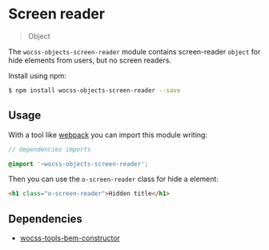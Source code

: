 # Screen reader

> Object

The `wocss-objects-screen-reader` module contains screen-reader `object` for hide elements from users, but no screen readers.

Install using npm:

```sh
$ npm install wocss-objects-screen-reader --save
```

## Usage

With a tool like [webpack](https://webpack.github.io/) you can import this module writing:

```scss
// dependencies imports

@import '~wocss-objects-screen-reader';
```

Then you can use the `o-screen-reader` class for hide a element:

```html
<h1 class="o-screen-reader">Hidden title</h1>
```

## Dependencies

* [wocss-tools-bem-constructor](https://github.com/wocss/tools.bem-constructor)
